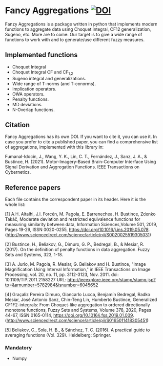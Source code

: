 # Fancy Aggregations  [![DOI](https://zenodo.org/badge/221485987.svg)](https://zenodo.org/badge/latestdoi/221485987)

Fanzy Aggregations is a package written in python that implements modern functions to aggregate data using Choquet integral, CF12 generalization, Sugeno, etc. More are to come. Our target is to give a wide range of functions to work with and to generate/use different fuzzy measures.

## Implemented functions

- Choquet Integral
- Choquet Integral CF and CF<sub>1,2</sub>
- Sugeno integral and generalizations.
- Wide range of T-norms (and T-conorms).
- Implication operators.
- OWA operators.
- Penalty functions.
- MD deviations.
- N-Overlap functions.

## Citation

Fancy Aggregations has its own DOI. If you want to cite it, you can use it. In case you prefer to cite a published paper, you can find a comprehensive list of aggregations, implemented with this library in:

Fumanal-Idocin, J., Wang, Y. K., Lin, C. T., Fernández, J., Sanz, J. A., & Bustince, H. (2021). Motor-Imagery-Based Brain-Computer Interface Using Signal Derivation and Aggregation Functions. IEEE Transactions on Cybernetics.

## Reference papers
Each file contains the correspondent paper in its header. Here it is the whole list:

<a id="1"> [1]  A.H. Altalhi, J.I. Forcén, M. Pagola, E. Barrenechea, H. Bustince, Zdenko Takáč,
Moderate deviation and restricted equivalence functions for measuring similarity between data,
Information Sciences,Volume 501,
2019,
Pages 19-29,
ISSN 0020-0255,
https://doi.org/10.1016/j.ins.2019.05.078.
(http://www.sciencedirect.com/science/article/pii/S0020025519305031)

<a id="2"> [2] Bustince, H., Beliakov, G., Dimuro, G. P., Bedregal, B., & Mesiar, R. (2017). 
On the definition of penalty functions in data aggregation. Fuzzy Sets and Systems, 323, 1-18.

<a id="3"> [3] A. Jurio, M. Pagola, R. Mesiar, G. Beliakov and H. Bustince, "Image Magnification Using Interval Information," 
in IEEE Transactions on Image Processing, vol. 20, no. 11, pp. 3112-3123, Nov. 2011.
doi: 10.1109/TIP.2011.2158227
URL: http://ieeexplore.ieee.org/stamp/stamp.jsp?tp=&arnumber=5782984&isnumber=6045652


<a id="4"> [4] Graçaliz Pereira Dimuro, Giancarlo Lucca, Benjamín Bedregal, Radko Mesiar, José Antonio Sanz, Chin-Teng Lin, Humberto Bustince,
Generalized CF1F2-integrals: From Choquet-like aggregation to ordered directionally monotone functions,
Fuzzy Sets and Systems,
Volume 378,
2020,
Pages 44-67,
ISSN 0165-0114,
https://doi.org/10.1016/j.fss.2019.01.009.
(http://www.sciencedirect.com/science/article/pii/S0165011418305451)

<a id="5"> [5] Beliakov, G., Sola, H. B., & Sánchez, T. C. (2016). A practical guide to averaging functions (Vol. 329). Heidelberg: Springer.

### Mandatory
* Numpy
